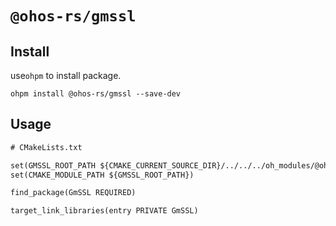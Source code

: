 # `@ohos-rs/gmssl`

## Install

use`ohpm` to install package.

```shell
ohpm install @ohos-rs/gmssl --save-dev
```

## Usage

```txt
# CMakeLists.txt

set(GMSSL_ROOT_PATH ${CMAKE_CURRENT_SOURCE_DIR}/../../../oh_modules/@ohos-rs/gmssl)
set(CMAKE_MODULE_PATH ${GMSSL_ROOT_PATH})

find_package(GmSSL REQUIRED)

target_link_libraries(entry PRIVATE GmSSL)
```